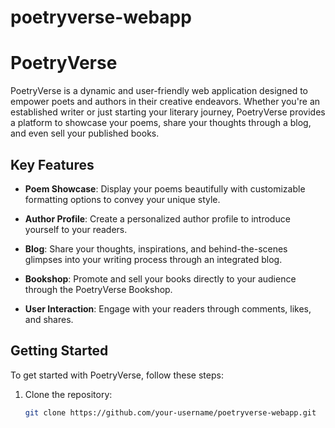 # poetryverse-webapp

# PoetryVerse

PoetryVerse is a dynamic and user-friendly web application designed to empower poets and authors in their creative endeavors. Whether you're an established writer or just starting your literary journey, PoetryVerse provides a platform to showcase your poems, share your thoughts through a blog, and even sell your published books.

## Key Features

- **Poem Showcase**: Display your poems beautifully with customizable formatting options to convey your unique style.

- **Author Profile**: Create a personalized author profile to introduce yourself to your readers.

- **Blog**: Share your thoughts, inspirations, and behind-the-scenes glimpses into your writing process through an integrated blog.

- **Bookshop**: Promote and sell your books directly to your audience through the PoetryVerse Bookshop.

- **User Interaction**: Engage with your readers through comments, likes, and shares.

## Getting Started

To get started with PoetryVerse, follow these steps:

1. Clone the repository:
   ```bash
   git clone https://github.com/your-username/poetryverse-webapp.git
